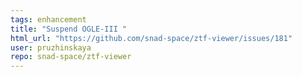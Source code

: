 ```yaml
---
tags: enhancement
title: "Suspend OGLE-III "
html_url: "https://github.com/snad-space/ztf-viewer/issues/181"
user: pruzhinskaya
repo: snad-space/ztf-viewer
---
```


